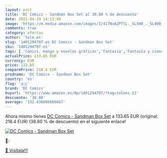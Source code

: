 ```yaml
---
layout: post
title: 'DC Comics - Sandman Box Set al 38.80 % de descuento'
date: 2021-04-29 14:11:49
image: 'https://m.media-amazon.com/images/I/417NvAZP7lL._SL500_._SL400_.jpg'
comments: true
category: ofertas
author: 'tole.es'
slug: '1401294707-es DC Comics - Sandman Box Set'
sku: '1401294707-es'
tags: [ 'Cómics, manga y novelas gráficas','Fantasía','Fantasía y ciencia ficción','Ficción por género','Libros','Literatura y ficción','Terror','dc comics', ]
actualPrice: 133.65 EUR
currency: EUR
price: 133.65
comparePrice: 218.4 EUR
prodname: 'DC Comics - Sandman Box Set'
country: 'es'
flag: '🇪🇸'
brand: 'DC Comics'
buyurl: 'https://www.amazon.es/dp/1401294707/?tag=tolees-21'
descuento: '38.80'
average: '132.436666666667'
---
```


Ahora mismo tienes [DC Comics - Sandman Box Set](https://www.amazon.es/dp/1401294707/?tag=tolees-21) a 133.65 EUR (original: 218.4 EUR) (38.80 %  de descuento) en el siguiente enlace!

[![DC Comics - Sandman Box Set](https://m.media-amazon.com/images/I/417NvAZP7lL._SL500_._SL400_.jpg)](https://www.amazon.es/dp/1401294707/?tag=tolees-21)

🔎:


[🛒 Visítala!!!](https://www.amazon.es/dp/1401294707/?tag=tolees-21)
